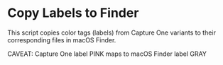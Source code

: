 # Copy Labels to Finder

This script copies color tags (labels) from Capture One variants to their corresponding files in macOS Finder.

CAVEAT: Capture One label PINK maps to macOS Finder label GRAY
